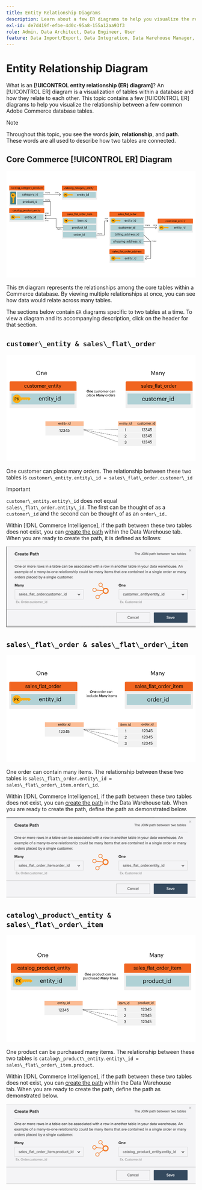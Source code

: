 ```yaml
---
title: Entity Relationship Diagrams
description: Learn about a few ER diagrams to help you visualize the relationship between a handful of common Commerce database tables.
exl-id: de7d419f-efbe-4d0c-95a8-155a12aa93f3
role: Admin, Data Architect, Data Engineer, User
feature: Data Import/Export, Data Integration, Data Warehouse Manager, Commerce Tables
---
```

# Entity Relationship Diagram

What is an **[!UICONTROL entity relationship (ER) diagram]**? An [!UICONTROL ER] diagram is a visualization of tables within a database and how they relate to each other. This topic contains a few [!UICONTROL ER] diagrams to help you visualize the relationship between a few common Adobe Commerce database tables.

>[!NOTE]
>
>Throughout this topic, you see the words **join**, **relationship**, and **path**. These words are all used to describe how two tables are connected.

## Core Commerce [!UICONTROL ER] Diagram

![4_DB_Chart](../../assets/4_DB_Chart.png)

This `ER` diagram represents the relationships among the core tables within a Commerce database. By viewing multiple relationships at once, you can see how data would relate across many tables.

The sections below contain `ER` diagrams specific to two tables at a time. To view a diagram and its accompanying description, click on the header for that section.

## `customer\_entity & sales\_flat\_order`

![One Customer Many Orders](../../assets/2_OneCustomerManyOrders.png)

One customer can place many orders. The relationship between these two tables is `customer\_entity.entity\_id = sales\_flat\_order.customer\_id`

>[!IMPORTANT]
>
>`customer\_entity.entity\_id` does not equal `sales\_flat\_order.entity\_id`. The first can be thought of as a `customer\_id` and the second can be thought of as an `order\_id.` 

Within [!DNL Commerce Intelligence], if the path between these two tables does not exist, you can [create the path](../data-warehouse-mgr/create-paths-calc-columns.md) within the Data Warehouse tab. When you are ready to create the path, it is defined as follows:

![](../../assets/SFO___CE_path.png)

## `sales\_flat\_order & sales\_flat\_order\_item`

![1_OneOrderManyItems](../../assets/1_OneOrderManyItems.png)

One order can contain many items. The relationship between these two tables is `sales\_flat\_order.entity\_id = sales\_flat\_order\_item.order\_id`.

Within [!DNL Commerce Intelligence], if the path between these two tables does not exist, you can [create the path](../data-warehouse-mgr/create-paths-calc-columns.md) in the Data Warehouse tab. When you are ready to create the path, define the path as demonstrated below.

![](../../assets/SFOI___SFO_path.png)

## `catalog\_product\_entity & sales\_flat\_order\_item`

![3_OneProductManyTimes](../../assets/3_OneProductManyTimes.png)

One product can be purchased many items. The relationship between these two tables is `catalog\_product\_entity.entity\_id = sales\_flat\_order\_item.product`.

Within [!DNL Commerce Intelligence], if the path between these two tables does not exist, you can [create the path](../data-warehouse-mgr/create-paths-calc-columns.md) within the Data Warehouse tab. When you are ready to create the path, define the path as demonstrated below.

![](../../assets/SFOI___CPE_path.png)
